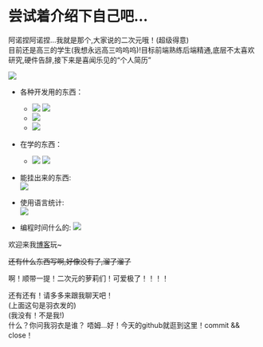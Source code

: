 # 尝试着介绍下自己吧…
阿诺捏阿诺捏…我就是那个,大家说的二次元哦！(超级得意)  
目前还是高三的学生(我想永远高三呜呜呜)!目标前端熟练后端精通,底层不太喜欢研究,硬件告辞,接下来是喜闻乐见的“个人简历”

![](https://github-readme-stats.vercel.app/api?username=LYshiying&bg_color=30,e96443,904e95&title_color=fff&text_color=fff)

- 各种开发用的东西：
  - ![](https://img.shields.io/badge/Windows-10-0078d6?style=flat-square&logo=windows&logoColor=fff) ![](https://img.shields.io/badge/CentOS-7-aeb8dd?style=flat-square&logo=Debian&logoColor=fff)
  - ![](https://img.shields.io/badge/IDE-Visual%20Studio%20Code-0077cc?style=flat-square&logo=visual-studio-code&logoColor=fff)
  - ![](https://img.shields.io/badge/-Python-3776ab?style=flat-square&logo=Python&logoColor=fff)

- 在学的东西：
  - ![](https://img.shields.io/badge/-JavaScript-F7DF1E?style=flat-square&logo=JavaScript&logoColor=fff) ![](https://img.shields.io/badge/-PHP-B8DE4B?style=flat-square&logo=php&logocolor=fff)

- 能挂出来的东西:  
[![](https://github-readme-stats.vercel.app/api/pin/?username=LYshiying&repo=ui_bot)](https://github.com/LYshiying/ui_bot)

- 使用语言统计:  
![](https://wakatime.com/share/@a342bc95-5f1c-48b3-b12a-28735cfd7b38/28260bb3-2529-44f9-b018-b05bd9f5a508.svg)

- 编程时间什么的:
![](https://wakatime.com/share/@a342bc95-5f1c-48b3-b12a-28735cfd7b38/e96714be-738f-49f4-8981-98454add315b.svg)

欢迎来我[博客](https://uisbox.com)玩~

~~还有什么东西写啊,好像没有了,溜了溜了~~

啊！顺带一提！二次元的萝莉们！可爱极了！！！！

还有还有！请多多来跟我聊天吧！  
(上面这句是羽衣发的)  
(我没有！不是我!)  
什么？你问我羽衣是谁？
唔姆…好！今天的github就逛到这里！commit && close！

